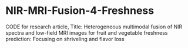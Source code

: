 # NIR-MRI-Fusion-4-Freshness
CODE for research article, Title: Heterogeneous multimodal fusion of NIR spectra and low-field MRI images for fruit and vegetable freshness prediction: Focusing on shriveling and flavor loss

